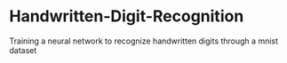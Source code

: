 # Handwritten-Digit-Recognition
Training a neural network to recognize handwritten digits through a mnist dataset
